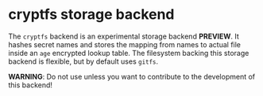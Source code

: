 # cryptfs storage backend

The `cryptfs` backend is an experimental storage backend **PREVIEW**. It hashes secret names and stores the mapping from names to actual file inside an `age` encrypted lookup table. The filesystem backing this storage backend is flexible, but by default uses `gitfs`.

**WARNING**: Do not use unless you want to contribute to the development of this backend!
